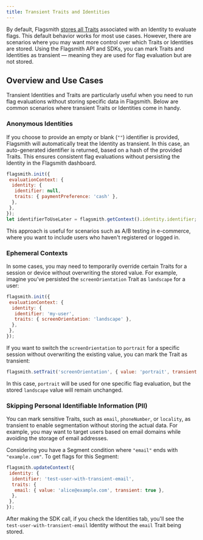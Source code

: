```yaml
---
title: Transient Traits and Identities
---
```


By default, Flagsmith [stores all Traits](/basic-features/managing-identities#identity-and-trait-storage) associated
with an Identity to evaluate flags. This default behavior works for most use cases. However, there are scenarios where
you may want more control over which Traits or Identities are stored. Using the Flagsmith API and SDKs, you can mark
Traits and Identities as transient — meaning they are used for flag evaluation but are not stored.

## Overview and Use Cases

Transient Identities and Traits are particularly useful when you need to run flag evaluations without storing specific
data in Flagsmith. Below are common scenarios where transient Traits or Identities come in handy.

### Anonymous Identities

If you choose to provide an empty or blank (`""`) identifier is provided, Flagsmith will automatically treat the
Identity as transient. In this case, an auto-generated identifier is returned, based on a hash of the provided Traits.
This ensures consistent flag evaluations without persisting the Identity in the Flagsmith dashboard.

```javascript
flagsmith.init({
 evaluationContext: {
  identity: {
   identifier: null,
   traits: { paymentPreference: 'cash' },
  },
 },
});
let identifierToUseLater = flagsmith.getContext().identity.identifier;
```

This approach is useful for scenarios such as A/B testing in e-commerce, where you want to include users who haven't
registered or logged in.

### Ephemeral Contexts

In some cases, you may need to temporarily override certain Traits for a session or device without overwriting the
stored value. For example, imagine you’ve persisted the `screenOrientation` Trait as `landscape` for a user:

```javascript
flagsmith.init({
 evaluationContext: {
  identity: {
   identifier: 'my-user',
   traits: { screenOrientation: 'landscape' },
  },
 },
});
```

If you want to switch the `screenOrientation` to `portrait` for a specific session without overwriting the existing
value, you can mark the Trait as transient:

```javascript
flagsmith.setTrait('screenOrientation', { value: 'portrait', transient: true });
```

In this case, `portrait` will be used for one specific flag evaluation, but the stored `landscape` value will remain
unchanged.

### Skipping Personal Identifiable Information (PII)

You can mark sensitive Traits, such as `email`, `phoneNumber`, or `locality`, as transient to enable segmentation
without storing the actual data. For example, you may want to target users based on email domains while avoiding the
storage of email addresses.

Considering you have a Segment condition where `"email"` ends with `"example.com"`. To get flags for this Segment:

```javascript
flagsmith.updateContext({
 identity: {
  identifier: 'test-user-with-transient-email',
  traits: {
   email: { value: 'alice@example.com', transient: true },
  },
 },
});
```

After making the SDK call, if you check the Identities tab, you'll see the `test-user-with-transient-email` Identity
without the `email` Trait being stored.

